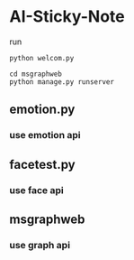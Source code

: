 # AI-Sticky-Note

run
```
python welcom.py
```


```
cd msgraphweb
python manage.py runserver
```


## emotion.py
### use emotion api


## facetest.py
### use face api

## msgraphweb
### use graph api
